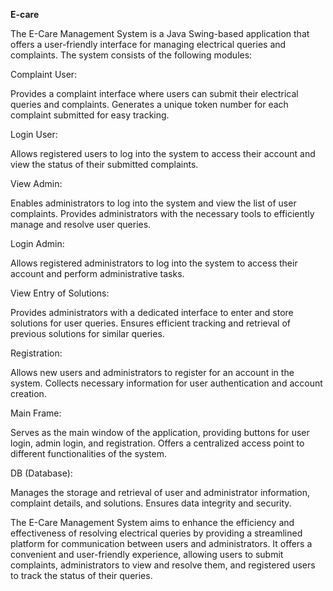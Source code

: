 **E-care**

The E-Care Management System is a Java Swing-based application that offers a user-friendly interface for managing electrical queries and complaints. The system consists of the following modules:

Complaint User:

Provides a complaint interface where users can submit their electrical queries and complaints.
Generates a unique token number for each complaint submitted for easy tracking.

Login User:

Allows registered users to log into the system to access their account and view the status of their submitted complaints.

View Admin:

Enables administrators to log into the system and view the list of user complaints.
Provides administrators with the necessary tools to efficiently manage and resolve user queries.

Login Admin:

Allows registered administrators to log into the system to access their account and perform administrative tasks.

View Entry of Solutions:

Provides administrators with a dedicated interface to enter and store solutions for user queries.
Ensures efficient tracking and retrieval of previous solutions for similar queries.

Registration:

Allows new users and administrators to register for an account in the system.
Collects necessary information for user authentication and account creation.

Main Frame:

Serves as the main window of the application, providing buttons for user login, admin login, and registration.
Offers a centralized access point to different functionalities of the system.

DB (Database):

Manages the storage and retrieval of user and administrator information, complaint details, and solutions.
Ensures data integrity and security.

The E-Care Management System aims to enhance the efficiency and effectiveness of resolving electrical queries by providing a streamlined platform for communication between users and administrators. It offers a convenient and user-friendly experience, allowing users to submit complaints, administrators to view and resolve them, and registered users to track the status of their queries.
